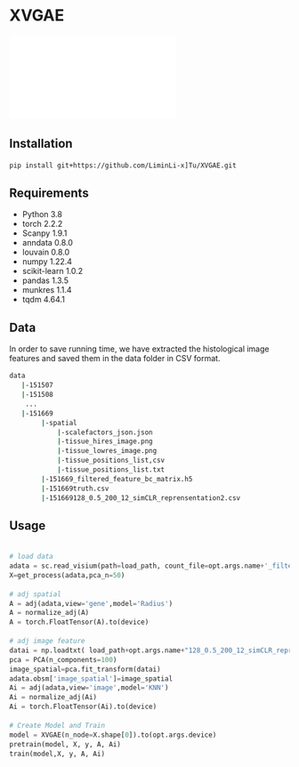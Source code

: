 # XVGAE
![image](流程图.pdf)
## Installation
```bash
pip install git+https://github.com/LiminLi-x]Tu/XVGAE.git
```
## Requirements
* Python 3.8
* torch 2.2.2
* Scanpy 1.9.1
* anndata 0.8.0
* louvain 0.8.0
* numpy 1.22.4
* scikit-learn 1.0.2
* pandas 1.3.5
* munkres 1.1.4
* tqdm 4.64.1
## Data
In order to save running time, we have extracted the histological image features and saved them in the data folder in CSV format.
```bash
data
   |-151507
   |-151508
    ...
   |-151669
        |-spatial
            |-scalefactors_json.json
            |-tissue_hires_image.png
            |-tissue_lowres_image.png
            |-tissue_positions_list,csv
            |-tissue_positions_list.txt
        |-151669_filtered_feature_bc_matrix.h5
        |-151669truth.csv
        |-151669128_0.5_200_12_simCLR_reprensentation2.csv
```
## Usage
```python

# load data
adata = sc.read_visium(path=load_path, count_file=opt.args.name+'_filtered_feature_bc_matrix.h5')
X=get_process(adata,pca_n=50)

# adj spatial
A = adj(adata,view='gene',model='Radius')
A = normalize_adj(A)
A = torch.FloatTensor(A).to(device)

# adj image feature
datai = np.loadtxt( load_path+opt.args.name+"128_0.5_200_12_simCLR_reprensentation2.csv",delimiter=",")
pca = PCA(n_components=100)
image_spatial=pca.fit_transform(datai)
adata.obsm['image_spatial']=image_spatial
Ai = adj(adata,view='image',model='KNN')
Ai = normalize_adj(Ai)
Ai = torch.FloatTensor(Ai).to(device)

# Create Model and Train
model = XVGAE(n_node=X.shape[0]).to(opt.args.device)
pretrain(model, X, y, A, Ai)
train(model,X, y, A, Ai)
```
